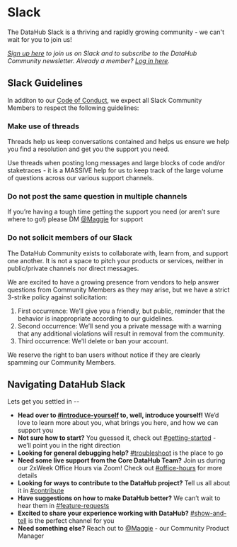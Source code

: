 # Slack

The DataHub Slack is a thriving and rapidly growing community - we can't wait for you to join us!

_[Sign up here](https://slack.datahubproject.io) to join us on Slack and to subscribe to the DataHub Community newsletter. Already a member? [Log in here](https://slack.datahubproject.io)._

## Slack Guidelines

In additon to our [Code of Conduct](CODE_OF_CONDUCT.md), we expect all Slack Community Members to respect the following guidelines:

### Make use of threads

Threads help us keep conversations contained and helps us ensure we help you find a resolution and get you the support you need.

Use threads when posting long messages and large blocks of code and/or staketraces - it is a MASSIVE help for us to keep track of the large volume of questions across our various support channels.

### Do not post the same question in multiple channels

If you’re having a tough time getting the support you need (or aren’t sure where to go!) please DM [@Maggie](https://datahubspace.slack.com/team/U0121TRV0FL) for support

### Do not solicit members of our Slack

The DataHub Community exists to collaborate with, learn from, and support one another. It is not a space to pitch your products or services, neither in public/private channels nor direct messages.

We are excited to have a growing presence from vendors to help answer questions from Community Members as they may arise, but we have a strict 3-strike policy against solicitation:

1. First occurrence: We’ll give you a friendly, but public, reminder that the behavior is inappropriate according to our guidelines.
2. Second occurrence: We’ll send you a private message with a warning that any additional violations will result in removal from the community.
3. Third occurrence: We'll delete or ban your account.

We reserve the right to ban users without notice if they are clearly spamming our Community Members.

## Navigating DataHub Slack

Lets get you settled in --

- **Head over to [#introduce-yourself](https://datahubspace.slack.com/archives/C01PU1K6GDP) to, well, introduce yourself!** We’d love to learn more about you, what brings you here, and how we can support you
- **Not sure how to start?** You guessed it, check out [#getting-started](https://datahubspace.slack.com/archives/CV2KB471C) - we’ll point you in the right direction
- **Looking for general debugging help?** [#troubleshoot](https://datahubspace.slack.com/archives/C029A3M079U) is the place to go
- **Need some live support from the Core DataHub Team?** Join us during our 2xWeek Office Hours via Zoom! Check out [#office-hours](https://datahubspace.slack.com/archives/C02AD211493) for more details
- **Looking for ways to contribute to the DataHub project?** Tell us all about it in [#contribute](https://datahubspace.slack.com/archives/C017W0NTZHR)
- **Have suggestions on how to make DataHub better?** We can’t wait to hear them in [#feature-requests](https://datahubspace.slack.com/archives/C02FWNS2F08)
- **Excited to share your experience working with DataHub?** [#show-and-tell](https://datahubspace.slack.com/archives/C02FD9PLCA0) is the perfect channel for you
- **Need something else?** Reach out to [@Maggie](https://datahubspace.slack.com/team/U0121TRV0FL) - our Community Product Manager